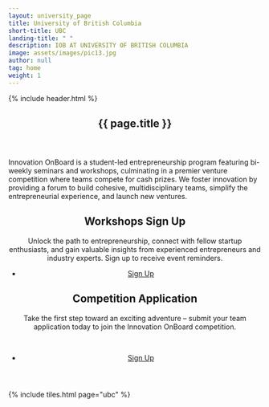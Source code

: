 ```yaml
---
layout: university_page
title: University of British Columbia
short-title: UBC
landing-title: " "
description: IOB AT UNIVERSITY OF BRITISH COLUMBIA
image: assets/images/pic13.jpg
author: null
tag: home
weight: 1
---
```


<!-- Main -->
  {% include header.html %}
  <section id="banner" class="banner-sponsor">
    <div class="inner">
      <header class="major">
        <h1>{{ page.title }}</h1>
      </header>
      <p>
       Innovation OnBoard is a student-led entrepreneurship program featuring bi-weekly seminars and workshops, culminating in a premier venture competition where teams compete for cash prizes. We foster innovation by providing a forum to build cohesive, multidisciplinary teams, simplify the entrepreneurial experience, and launch new ventures.
      </p>
    </div>
  </section>
<div id="main" class="alt">
    <section id="one" class="alt">
      <div class="inner">
        <header>
          <div class="row">
            <div class="6u 12u$(small)">
              <div class="box">
                <h1>Workshops Sign Up</h1>
                <p>
                  Unlock the path to entrepreneurship, connect with fellow startup enthusiasts, and gain valuable
                  insights from experienced entrepreneurs and industry experts. Sign up to receive event reminders.
                </p>
                <ul class="actions fit">
                  <li>
                    <a href="{{ '/participant-signup.html' | prepend: site.baseurl | prepend: site.url }}"
                      target="_blank" class="button fit">Sign Up</a>
                  </li>
                </ul>
              </div>
            </div>
            <div class="6u 12u$(small)">
              <div class="box">
                <h1>Competition Application</h1>
                <p>
                  Take the first step toward an exciting adventure – submit your team application today to join the
                  Innovation OnBoard competition.
                  <br>
                </p>
                <br>
                <ul class="actions fit">
                  <li>
                    <a href="{{ '/competition-application-choice.html' | prepend: site.baseurl | prepend: site.url }}"
                      target="_blank" class="button fit">Sign Up</a>
                  </li>
                </ul>
              </div>
            </div>
          </div>
        </header>
      </div>
    </section>
</div>

{% include tiles.html page="ubc" %}

